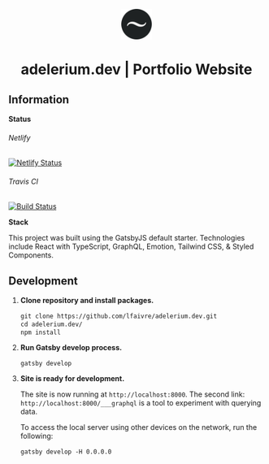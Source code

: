 <p align="center">
  <a href="https://www.adelerium.dev/" target="_blank" rel="noopener noreferrer">
    <img alt="Portfolio Icon" src="./icon.png" width="60" />
  </a>
</p>
<h1 align="center">adelerium.dev | Portfolio Website</h1>

## Information

**Status**

###### Netlify

[![Netlify Status](https://api.netlify.com/api/v1/badges/c522894d-30c1-412e-8ede-e546a5aec1cb/deploy-status)](https://app.netlify.com/sites/adelerium/deploys)

###### Travis CI

[![Build Status](https://travis-ci.com/lfaivre/adelerium.dev.svg?branch=master)](https://travis-ci.com/lfaivre/adelerium.dev)

**Stack**

This project was built using the GatsbyJS default starter. Technologies include React with TypeScript, GraphQL, Emotion, Tailwind CSS, & Styled Components.

## Development

1.  **Clone repository and install packages.**

    ```shell
    git clone https://github.com/lfaivre/adelerium.dev.git
    cd adelerium.dev/
    npm install
    ```

1.  **Run Gatsby develop process.**

    ```shell
    gatsby develop
    ```

1.  **Site is ready for development.**

    The site is now running at `http://localhost:8000`. The second link: `http://localhost:8000/___graphql` is a tool to experiment with querying data.

    To access the local server using other devices on the network, run the following:

    ```shell
    gatsby develop -H 0.0.0.0
    ```
